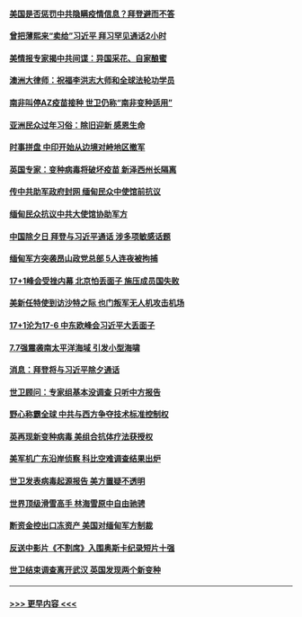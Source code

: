 #### [美国是否惩罚中共隐瞒疫情信息？拜登避而不答](../pages/prog202/a103052728.md?t=02122051) 
#### [曾把薄熙来“卖给”习近平 拜习罕见通话2小时](../pages/prog202/a103052718.md?t=02122051) 
#### [美情报专家揭中共间谍：异国采花、自家酿蜜](../pages/prog202/a103052656.md?t=02122051) 
#### [澳洲大律师：祝福李洪志大师和全球法轮功学员](../pages/prog202/a103052676.md?t=02122051) 
#### [南非叫停AZ疫苗接种 世卫仍称“南非变种适用”](../pages/prog202/a103052404.md?t=02122051) 
#### [亚洲民众过年习俗：除旧迎新 感恩生命](../pages/prog202/a103052460.md?t=02122051) 
#### [时事拼盘 中印开始从边境对峙地区撤军](../pages/prog202/a103052419.md?t=02122051) 
#### [英国专家：变种病毒将破坏疫苗 新泽西州长隔离](../pages/prog202/a103052368.md?t=02122051) 
#### [传中共助军政府封网 缅甸民众中使馆前抗议](../pages/prog202/a103052345.md?t=02122051) 
#### [缅甸民众抗议中共大使馆协助军方](../pages/prog202/a103052304.md?t=02122051) 
#### [中国除夕日 拜登与习近平通话 涉多项敏感话题](../pages/prog202/a103052079.md?t=02122051) 
#### [缅甸军方突袭昂山政党总部 5人连夜被拘捕](../pages/prog202/a103052044.md?t=02122051) 
#### [17+1峰会受挫内幕 北京怕丢面子 施压成员国失败](../pages/prog202/a103051986.md?t=02122051) 
#### [美新任特使到访沙特之际 也门叛军无人机攻击机场](../pages/prog202/a103051983.md?t=02122051) 
#### [17+1沦为17-6 中东欧峰会习近平大丢面子](../pages/prog202/a103051943.md?t=02122051) 
#### [7.7强震袭南太平洋海域 引发小型海啸](../pages/prog202/a103051954.md?t=02122051) 
#### [消息：拜登将与习近平除夕通话](../pages/prog202/a103051927.md?t=02122051) 
#### [世卫顾问：专家组基本没调查 只听中方报告](../pages/prog202/a103051794.md?t=02122051) 
#### [野心称霸全球 中共与西方争夺技术标准控制权](../pages/prog202/a103051862.md?t=02122051) 
#### [英再现新变种病毒 美组合抗体疗法获授权](../pages/prog202/a103051836.md?t=02122051) 
#### [美军机广东沿岸侦察 科比空难调查结果出炉](../pages/prog202/a103051808.md?t=02122051) 
#### [世卫发表病毒起源报告  美方置疑不透明](../pages/prog202/a103051777.md?t=02122051) 
#### [世界顶级滑雪高手 林海雪原中自由驰骋](../pages/prog202/a103051779.md?t=02122051) 
#### [断资金控出口冻资产 美国对缅甸军方制裁](../pages/prog202/a103051783.md?t=02122051) 
#### [反送中影片《不割席》入围奥斯卡纪录短片十强](../pages/prog202/a103051769.md?t=02122051) 
#### [世卫结束调查离开武汉 英国发现两个新变种](../pages/prog202/a103051614.md?t=02122051) 

----
#### [ >>> 更早内容 <<< ](../indexes/prog202-earlier.md)
